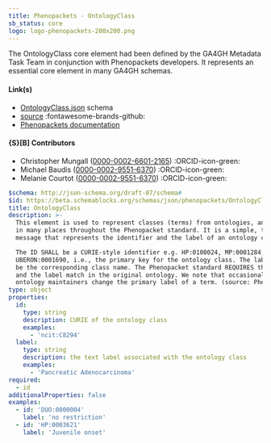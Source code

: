 ```yaml
---
title: Phenopackets - OntologyClass
sb_status: core
logo: logo-phenopackets-200x200.png
---
```


The OntologyClass core element had been defined by the GA4GH Metadata Task Team
in conjunction with Phenopackets developers. It represents an essential core
element in many GA4GH schemas.

<!--more-->

#### Link(s)

* [OntologyClass.json](/schema_files/json/phenopackets/OntologyClass.json) schema
* [source](https://github.com/phenopackets/phenopacket-schema) :fontawesome-brands-github:
* [Phenopackets documentation](https://phenopacket-schema.readthedocs.io)

#### {S}[B] Contributors

* Christopher Mungall ([0000-0002-6601-2165](https://orcid.org/0000-0002-6601-2165)) :ORCID-icon-green:
* Michael Baudis ([0000-0002-9551-6370](https://orcid.org/0000-0002-9903-4248)) :ORCID-icon-green:
* Melanie Courtot ([0000-0002-9551-6370](https://orcid.org/0000-0002-9551-6370)) :ORCID-icon-green:

<!--schema_block_start-->
```yaml
$schema: http://json-schema.org/draft-07/schema#
$id: https://beta.schemablocks.org/schemas/json/phenopackets/OntologyClass.json
title: OntologyClass
description: >-
  This element is used to represent classes (terms) from ontologies, and is used
  in many places throughout the Phenopacket standard. It is a simple, two element
  message that represents the identifier and the label of an ontology class.

  The ID SHALL be a CURIE-style identifier e.g. HP:0100024, MP:0001284,
  UBERON:0001690, i.e., the primary key for the ontology class. The label should
  be the corresponding class name. The Phenopacket standard REQUIRES that the id
  and the label match in the original ontology. We note that occasionally,
  ontology maintainers change the primary label of a term. (source: Phenopackets v2)
type: object
properties:
  id:
    type: string
    description: CURIE of the ontology class
    examples:
      - 'ncit:C8294'
  label:
    type: string
    description: the text label associated with the ontology class
    examples:
      - 'Pancreatic Adenocarcinoma'
required:
  - id
additionalProperties: false
examples:
  - id: 'DUO:0000004'
    label: 'no restriction'
  - id: 'HP:0003621'
    label: 'Juvenile onset'

```
<!--schema_block_end-->
